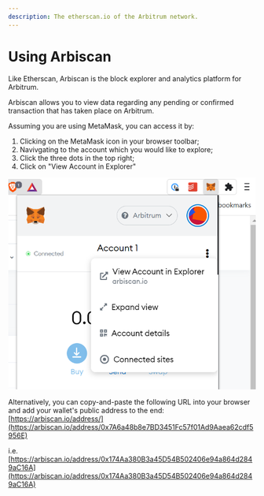 ```yaml
---
description: The etherscan.io of the Arbitrum network.
---
```


# Using Arbiscan

Like Etherscan, Arbiscan is the block explorer and analytics platform for Arbitrum.

Arbiscan allows you to view data regarding any pending or confirmed transaction that has taken place on Arbitrum.

Assuming you are using MetaMask, you can access it by:

1. Clicking on the MetaMask icon in your browser toolbar;
2. Navivgating to the account which you would like to explore;
3. Click the three dots in the top right;
4. Click on "View Account in Explorer"

![](<../../.gitbook/assets/image (6) (1) (1).png>)&#x20;

Alternatively, you can copy-and-paste the following URL into your browser and add your wallet's public address to the end: [https://arbiscan.io/address/](https://arbiscan.io/address/0x7A6a48b8e7BD3451Fc57f01Ad9Aaea62cdf5956E)

i.e. [https://arbiscan.io/address/0x174Aa380B3a45D54B502406e94a864d2849aC16A](https://arbiscan.io/address/0x174Aa380B3a45D54B502406e94a864d2849aC16A)
